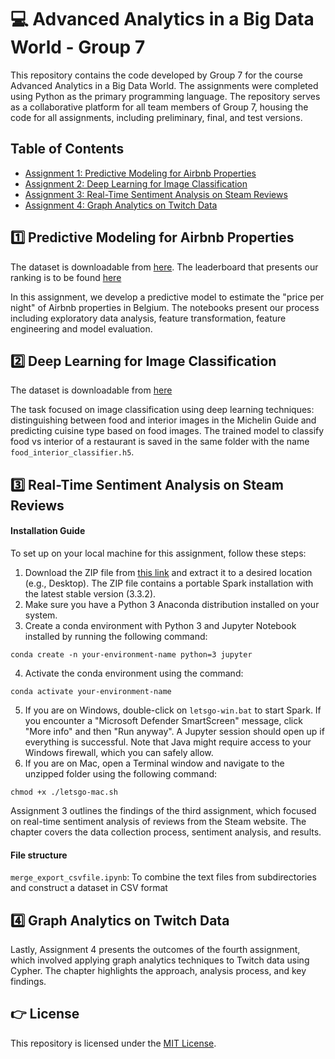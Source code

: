 # 💻 Advanced Analytics in a Big Data World - Group 7

This repository contains the code developed by Group 7 for the course Advanced Analytics in a Big Data World. The assignments were completed using Python as the primary programming language. The repository serves as a collaborative platform for all team members of Group 7, housing the code for all assignments, including preliminary, final, and test versions.

## Table of Contents

- [Assignment 1: Predictive Modeling for Airbnb Properties](https://github.com/wentingjiang2022/advanced_analytics_kul/tree/main/assignment1)
- [Assignment 2: Deep Learning for Image Classification](https://github.com/wentingjiang2022/advanced_analytics_kul/tree/main/assignment2) 
- [Assignment 3: Real-Time Sentiment Analysis on Steam Reviews](https://github.com/wentingjiang2022/advanced_analytics_kul/tree/main/assignment3) 
- [Assignment 4: Graph Analytics on Twitch Data](https://github.com/wentingjiang2022/advanced_analytics_kul/tree/main/assignment%204) 

## 1️⃣ Predictive Modeling for Airbnb Properties

The dataset is downloadable from [here](http://seppe.net/aa/assignment1/data.zip).
The leaderboard that presents our ranking is to be found [here](http://seppe.net/aa/assignment1/)

In this assignment, we develop a predictive model to estimate the "price per night" of Airbnb properties in Belgium. The notebooks present our process including exploratory data analysis, feature transformation, feature engineering and model evaluation.

## 2️⃣ Deep Learning for Image Classification

The dataset is downloadable from [here](https://drive.google.com/drive/folders/13uqo4de3n0Of1X2Appt_G3WAUXqF3h4J?usp=sharing)

The task focused on image classification using deep learning techniques: distinguishing between food and interior images in the Michelin Guide and predicting cuisine type based on food images. The trained model to classify food vs interior of a restaurant is saved in the same folder with the name `food_interior_classifier.h5`.

## 3️⃣ Real-Time Sentiment Analysis on Steam Reviews

#### Installation Guide

To set up on your local machine for this assignment, follow these steps:

1. Download the ZIP file from [this link](http://seppe.net/aa/assignment3/spark.zip) and extract it to a desired location (e.g., Desktop). The ZIP file contains a portable Spark installation with the latest stable version (3.3.2).
2. Make sure you have a Python 3 Anaconda distribution installed on your system.
3. Create a conda environment with Python 3 and Jupyter Notebook installed by running the following command:
```
conda create -n your-environment-name python=3 jupyter
```
4. Activate the conda environment using the command:
```
conda activate your-environment-name
```
5. If you are on Windows, double-click on `letsgo-win.bat` to start Spark. If you encounter a "Microsoft Defender SmartScreen" message, click "More info" and then "Run anyway". A Jupyter session should open up if everything is successful. Note that Java might require access to your Windows firewall, which you can safely allow.
6. If you are on Mac, open a Terminal window and navigate to the unzipped folder using the following command:
```
chmod +x ./letsgo-mac.sh
```
Assignment 3 outlines the findings of the third assignment, which focused on real-time sentiment analysis of reviews from the Steam website. The chapter covers the data collection process, sentiment analysis, and results.

#### File structure

`merge_export_csvfile.ipynb`: To combine the text files from subdirectories and construct a dataset in CSV format

## 4️⃣ Graph Analytics on Twitch Data

Lastly, Assignment 4 presents the outcomes of the fourth assignment, which involved applying graph analytics techniques to Twitch data using Cypher. The chapter highlights the approach, analysis process, and key findings.

## 👉 License

This repository is licensed under the [MIT License](LICENSE).





